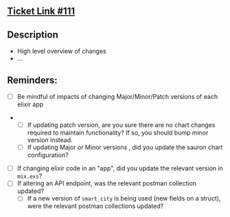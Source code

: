 ## [Ticket Link #111](https://app.zenhub.com/workspaces/mdot-615b97c1a5fde400126174f8/issues/urbanos-public/internal/111)

## Description

- High level overview of changes
- ...

## Reminders:
- [ ] Be mindful of impacts of changing Major/Minor/Patch versions of each elixir app
- - [ ] If updating patch version, are you sure there are no chart changes required to maintain functionality? If so, you should bump minor version instead.
  - [ ] If updating Major or Minor versions , did you update the sauron chart configuration? 
- [ ] If changing elixir code in an "app", did you update the relevant version
      in `mix.exs`?
- [ ] If altering an API endpoint, was the relevant postman collection updated?
  - [ ] If a new version of `smart_city` is being used (new fields on a struct), were the relevant postman collections updated?

